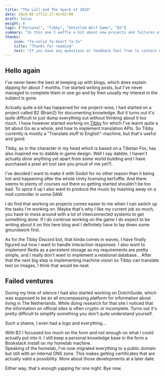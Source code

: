 ```yaml
---
title: "The Lull and The Spark of 2024"
date: 2024-05-17T22:17:41+02:00
draft: false
weight: 0
tags: ["Personal", "Tibby", "Untitled Wolf Game", "B2"]
summary: "In this one I waffle a bit about new projects and failures of the past few months"
thanks:
    icon: "fa-solid fa-heart fa-3x"
    title: "Thanks for reading"
    text: "If you have any questions or feedback feel free to contact me through the means listed [on my main site](https://dylanmaassen.nl). Sharing my posts is also really appreciated!"
---
```


## Hello again

I've never been the best at keeping up with blogs, which does explain dipping for about 7 months. I've started writing posts, but I've never managed to complete them in one go and by then usually my interest in the subject is gone. 

Actually quite a bit has happened for me project-wise, I had started on a project called B2 (Brain2) for documenting knowledge. But it turns out it's quite difficult to just dump everything out without thinking about it too much.  I have however started working on [Tibby](https://github.com/TibbyRocks/Tibby) for which I've learnt quite a bit about Go as a whole, and how to implement translation APIs. So Tibby currently is mostly a "Translate stuff to English"-machine, but that's useful and good. 


Tibby, as in the character in my head which is based on a Tibetan Fox, has also inspired me to dabble in game design. Well I say dabble, I haven't actually *done* anything yet apart from some world building and I have purchased a pixel art tool (are you proud of me yet?).   

I've decided I want to make it with Godot for no other reason than it being hot and happening after the whole Unity licensing kerfuffle. And there seems to plenty of courses out there so getting started shouldn't be too bad. 
To spice it up I also want to produce the music by mashing away on a midi controller in some DAW.

I do find that working on projects comes easier to me when I can switch up the tasks I'm working on. Maybe that's why I like my current job so much, you have to mess around with a lot of interconnected systems to get something done. If I do continue working on the game I do expect to be writing about it on this here blog and I definitely have to lay down some groundwork first.  

As for the Tibby Discord bot, that kinda comes in waves, I have finally figured out how I want to handle interaction responses. I also want to implement Redis as a persistent storage as my requirements are pretty simple, and I really don't want to implement a relational database... After that the next big step is implementing machine vision so Tibby can translate text on images, I think that would be neat.

## Failed ventures

During my time of silence I had also started working on DutchGuide, which was supposed to be an all encompassing platform for information about living in The Netherlands. While doing research for that site I noticed that the information on official sites is often cryptic or incomplete. Turns out it's pretty difficult to simplify something you don't quite understand yourself.

Such a shame, I even had a logo and everything...

With B2 I focussed too much on the form and not enough on what I could actually put into it. I still keep a personal knowledge base in the form a Bookstack install on my homelab machine.  
Speaking of the homelab, I've now migrated everything to a public domain but still with an internal DNS zone. This makes getting certificates that are actually valid a possibility. More about those developments at a later date.

Either way, that's enough yapping for one night. Bye now.